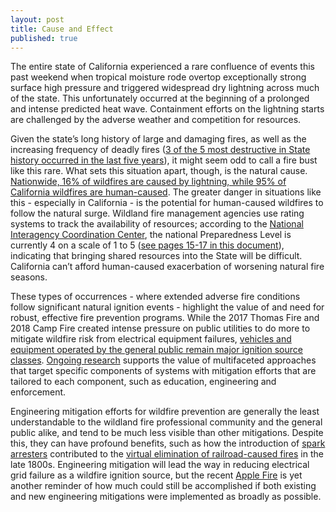 ```yaml
---
layout: post
title: Cause and Effect
published: true
---
```

The entire state of California experienced a rare confluence of events this past weekend when tropical moisture rode overtop exceptionally strong surface high pressure and triggered widespread dry lightning across much of the state. This unfortunately occurred at the beginning of a prolonged and intense predicted heat wave. Containment efforts on the lightning starts are challenged by the adverse weather and competition for resources.

Given the state’s long history of large and damaging fires, as well as the increasing frequency of deadly fires ([3 of the 5 most destructive in State history occurred in the last five years](https://abc7news.com/california-wildfires-fire-update-wildfire-disaster/2516857/)), it might seem odd to call a fire bust like this rare. What sets this situation apart, though, is the natural cause. [Nationwide, 16% of wildfires are caused by lightning, while 95% of California wildfires are human-caused](https://www.latimes.com/california/story/2019-10-29/how-do-wildfires-start). The greater danger in situations like this - especially in California - is the potential for human-caused wildfires to follow the natural surge. Wildland fire management agencies use rating systems to track the availability of resources; according to the [National Interagency Coordination Center](https://gacc.nifc.gov/), the national Preparedness Level is currently 4 on a scale of 1 to 5 ([see pages 15-17 in this document](https://www.fs.usda.gov/Internet/FSE_DOCUMENTS/fseprd536080.pdf)), indicating that bringing shared resources into the State will be difficult. California can’t afford human-caused exacerbation of worsening natural fire seasons.

These types of occurrences - where extended adverse fire conditions follow significant natural ignition events - highlight the value of and need for robust, effective fire prevention programs. While the 2017 Thomas Fire and 2018 Camp Fire created intense pressure on public utilities to do more to mitigate wildfire risk from electrical equipment failures, [vehicles and equipment operated by the general public remain major ignition source classes](https://www.latimes.com/business/la-fi-utility-wildfires-20171017-story.html). [Ongoing research](https://www.srs.fs.fed.us/pubs/gtr/gtr_srs171.pdf) supports the value of multifaceted approaches that target specific components of systems with mitigation efforts that are tailored to each component, such as education, engineering and enforcement.

Engineering mitigation efforts for wildfire prevention are generally the least understandable to the wildland fire professional community and the general public alike, and tend to be much less visible than other mitigations. Despite this, they can have profound benefits, such as how the introduction of [spark arresters](https://www.beckersupport.net/services/spark-arrester-qualification) contributed to the [virtual elimination of railroad-caused fires](https://www.hstoday.us/subject-matter-areas/infrastructure-security/railroads-can-teach-utilities-how-to-stop-causing-fires/) in the late 1800s. Engineering mitigation will lead the way in reducing electrical grid failure as a wildfire ignition source, but the recent [Apple Fire](https://thehill.com/changing-america/sustainability/environment/510401-car-diesel-is-behind-the-apple-wildfire-in) is yet another reminder of how much could still be accomplished if both existing and new engineering mitigations were implemented as broadly as possible.

